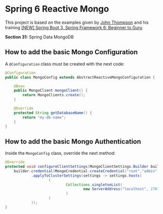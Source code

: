 # Spring 6 Reactive Mongo

This project is based on the examples given by [John Thompson](https://github.com/springframeworkguru) and his training [[NEW] Spring Boot 3, Spring Framework 6: Beginner to Guru](https://www.udemy.com/course/spring-framework-6-beginner-to-guru)

**Section 31:** Spring Data MongoDB

## How to add the basic Mongo Configuration

A `@Configuration` class must be created with the next code:

```java
@Configuration
public class MongoConfig extends AbstractReactiveMongoConfiguration {

    @Bean
    public MongoClient mongoClient() {
        return MongoClients.create();
    }

    @Override
    protected String getDatabaseName() {
        return "my-db-name";
    }
}
```

## How to add the basic Mongo Authentication

Inside the `MongoConfig` class, override the next method:

```java
@Override
protected void configureClientSettings(MongoClientSettings.Builder builder) {
    builder.credential(MongoCredential.createCredential("root","admin", "example".toCharArray()))
            .applyToClusterSettings(settings -> settings.hosts(
                    (
                            Collections.singletonList(
                                    new ServerAddress("localhost", 27017)
                            )
                    )
            ));
}
```
